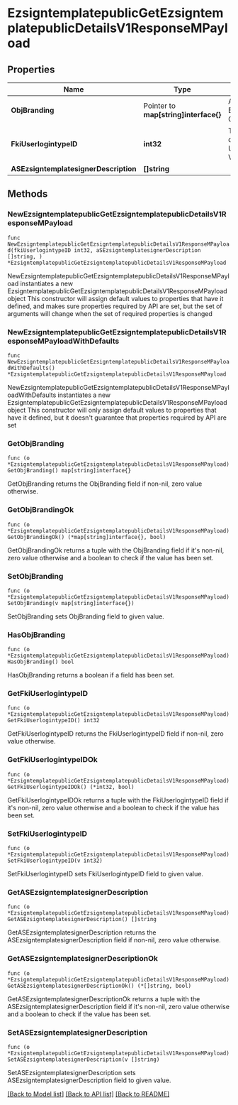 # EzsigntemplatepublicGetEzsigntemplatepublicDetailsV1ResponseMPayload

## Properties

Name | Type | Description | Notes
------------ | ------------- | ------------- | -------------
**ObjBranding** | Pointer to **map[string]interface{}** | A Custom Branding Object | [optional] 
**FkiUserlogintypeID** | **int32** | The unique ID of the Userlogintype  Valid values:  |Value|Description|Detail| |-|-|-| |1|**Email Only**|The Ezsignsigner will receive a secure link by email| |2|**Email and phone or SMS**|The Ezsignsigner will receive a secure link by email and will need to authenticate using SMS or Phone call. **Additional fee applies**| |3|**Email and secret question**|The Ezsignsigner will receive a secure link by email and will need to authenticate using a predefined question and answer| |4|**In person only**|The Ezsignsigner will only be able to sign \&quot;In-Person\&quot; and there won&#39;t be any authentication. No email will be sent for invitation to sign. Make sure you evaluate the risk of signature denial and at minimum, we recommend you use a handwritten signature type| |5|**In person with phone or SMS**|The Ezsignsigner will only be able to sign \&quot;In-Person\&quot; and will need to authenticate using SMS or Phone call. No email will be sent for invitation to sign. **Additional fee applies**| |6|**Embedded**|The Ezsignsigner will only be able to sign in the embedded solution. No email will be sent for invitation to sign. **Additional fee applies**|   |7|**Embedded with phone or SMS**|The Ezsignsigner will only be able to sign in the embedded solution and will need to authenticate using SMS or Phone call. No email will be sent for invitation to sign. **Additional fee applies**|   |8|**No validation**|The Ezsignsigner will not receive an email and won&#39;t have to validate his connection using 2 factor. **Additional fee applies**|      |9|**Sms only**|The Ezsignsigner will not receive an email but will will need to authenticate using SMS. **Additional fee applies**|      | 
**ASEzsigntemplatesignerDescription** | **[]string** |  | 

## Methods

### NewEzsigntemplatepublicGetEzsigntemplatepublicDetailsV1ResponseMPayload

`func NewEzsigntemplatepublicGetEzsigntemplatepublicDetailsV1ResponseMPayload(fkiUserlogintypeID int32, aSEzsigntemplatesignerDescription []string, ) *EzsigntemplatepublicGetEzsigntemplatepublicDetailsV1ResponseMPayload`

NewEzsigntemplatepublicGetEzsigntemplatepublicDetailsV1ResponseMPayload instantiates a new EzsigntemplatepublicGetEzsigntemplatepublicDetailsV1ResponseMPayload object
This constructor will assign default values to properties that have it defined,
and makes sure properties required by API are set, but the set of arguments
will change when the set of required properties is changed

### NewEzsigntemplatepublicGetEzsigntemplatepublicDetailsV1ResponseMPayloadWithDefaults

`func NewEzsigntemplatepublicGetEzsigntemplatepublicDetailsV1ResponseMPayloadWithDefaults() *EzsigntemplatepublicGetEzsigntemplatepublicDetailsV1ResponseMPayload`

NewEzsigntemplatepublicGetEzsigntemplatepublicDetailsV1ResponseMPayloadWithDefaults instantiates a new EzsigntemplatepublicGetEzsigntemplatepublicDetailsV1ResponseMPayload object
This constructor will only assign default values to properties that have it defined,
but it doesn't guarantee that properties required by API are set

### GetObjBranding

`func (o *EzsigntemplatepublicGetEzsigntemplatepublicDetailsV1ResponseMPayload) GetObjBranding() map[string]interface{}`

GetObjBranding returns the ObjBranding field if non-nil, zero value otherwise.

### GetObjBrandingOk

`func (o *EzsigntemplatepublicGetEzsigntemplatepublicDetailsV1ResponseMPayload) GetObjBrandingOk() (*map[string]interface{}, bool)`

GetObjBrandingOk returns a tuple with the ObjBranding field if it's non-nil, zero value otherwise
and a boolean to check if the value has been set.

### SetObjBranding

`func (o *EzsigntemplatepublicGetEzsigntemplatepublicDetailsV1ResponseMPayload) SetObjBranding(v map[string]interface{})`

SetObjBranding sets ObjBranding field to given value.

### HasObjBranding

`func (o *EzsigntemplatepublicGetEzsigntemplatepublicDetailsV1ResponseMPayload) HasObjBranding() bool`

HasObjBranding returns a boolean if a field has been set.

### GetFkiUserlogintypeID

`func (o *EzsigntemplatepublicGetEzsigntemplatepublicDetailsV1ResponseMPayload) GetFkiUserlogintypeID() int32`

GetFkiUserlogintypeID returns the FkiUserlogintypeID field if non-nil, zero value otherwise.

### GetFkiUserlogintypeIDOk

`func (o *EzsigntemplatepublicGetEzsigntemplatepublicDetailsV1ResponseMPayload) GetFkiUserlogintypeIDOk() (*int32, bool)`

GetFkiUserlogintypeIDOk returns a tuple with the FkiUserlogintypeID field if it's non-nil, zero value otherwise
and a boolean to check if the value has been set.

### SetFkiUserlogintypeID

`func (o *EzsigntemplatepublicGetEzsigntemplatepublicDetailsV1ResponseMPayload) SetFkiUserlogintypeID(v int32)`

SetFkiUserlogintypeID sets FkiUserlogintypeID field to given value.


### GetASEzsigntemplatesignerDescription

`func (o *EzsigntemplatepublicGetEzsigntemplatepublicDetailsV1ResponseMPayload) GetASEzsigntemplatesignerDescription() []string`

GetASEzsigntemplatesignerDescription returns the ASEzsigntemplatesignerDescription field if non-nil, zero value otherwise.

### GetASEzsigntemplatesignerDescriptionOk

`func (o *EzsigntemplatepublicGetEzsigntemplatepublicDetailsV1ResponseMPayload) GetASEzsigntemplatesignerDescriptionOk() (*[]string, bool)`

GetASEzsigntemplatesignerDescriptionOk returns a tuple with the ASEzsigntemplatesignerDescription field if it's non-nil, zero value otherwise
and a boolean to check if the value has been set.

### SetASEzsigntemplatesignerDescription

`func (o *EzsigntemplatepublicGetEzsigntemplatepublicDetailsV1ResponseMPayload) SetASEzsigntemplatesignerDescription(v []string)`

SetASEzsigntemplatesignerDescription sets ASEzsigntemplatesignerDescription field to given value.



[[Back to Model list]](../README.md#documentation-for-models) [[Back to API list]](../README.md#documentation-for-api-endpoints) [[Back to README]](../README.md)


